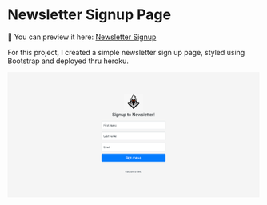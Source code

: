 # Newsletter Signup Page

💾 You can preview it here: [Newsletter Signup](https://cryptic-inlet-32489.herokuapp.com/)

For this project, I created a simple newsletter sign up page, styled using Bootstrap and deployed thru heroku.

<img src="https://github.com/lyndoncortez/The-Complete-2020-Web-Development-Bootcamp/blob/master/APIs/Newsletter-Signup/screenshot.png?raw=true">
